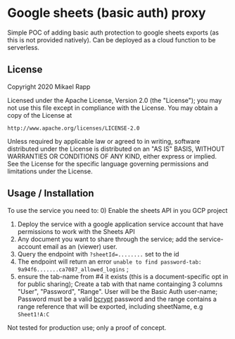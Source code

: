 # Google sheets (basic auth) proxy

Simple POC of adding basic auth protection to google sheets exports (as this is not provided natively). Can be deployed as a cloud function to be serverless.

## License
Copyright 2020 Mikael Rapp

Licensed under the Apache License, Version 2.0 (the "License");
you may not use this file except in compliance with the License.
You may obtain a copy of the License at

    http://www.apache.org/licenses/LICENSE-2.0

Unless required by applicable law or agreed to in writing, software
distributed under the License is distributed on an "AS IS" BASIS,
WITHOUT WARRANTIES OR CONDITIONS OF ANY KIND, either express or implied.
See the License for the specific language governing permissions and
limitations under the License.

## Usage / Installation

To use the service you need to:
0) Enable the sheets API in you GCP project
1) Deploy the service with a google application service account that have permissions to work with the Sheets API
2) Any document you want to share through the service; add the service-account email as an (viewer) user.
3) Query the endpoint with `?sheetId=........` set to the id
4) The endpoint will return an error `unable to find password-tab: 9a94f6.......ca7087_allowed_logins` ;
5) ensure the tab-name from #4 it exists (this is a document-specific opt in for public sharing); Create a tab with that name containging 3 columns "User", "Password", "Range". User will be the Basic Auth user-name; Password must be a valid [bcrypt](https://bcrypt-generator.com/) password and the range contains a range reference that will be exported, including sheetName, e.g `Sheet1!A:C`

Not tested for production use; only a proof of concept.
